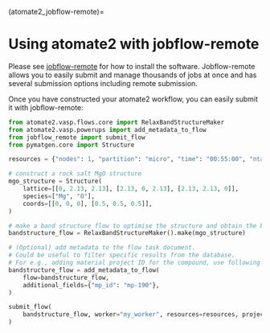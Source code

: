 (atomate2_jobflow-remote)=
# Using atomate2 with jobflow-remote

Please see [jobflow-remote][jobflow-remote] for how to install the software.
Jobflow-remote allows you to easily submit and manage thousands of jobs at once and has several submission
options including remote submission.

Once you have constructed your atomate2 workflow, you can easily submit it with jobflow-remote:

```py
from atomate2.vasp.flows.core import RelaxBandStructureMaker
from atomate2.vasp.powerups import add_metadata_to_flow
from jobflow_remote import submit_flow
from pymatgen.core import Structure

resources = {"nodes": 1, "partition": "micro", "time": "00:55:00", "ntasks": 48}

# construct a rock salt MgO structure
mgo_structure = Structure(
    lattice=[[0, 2.13, 2.13], [2.13, 0, 2.13], [2.13, 2.13, 0]],
    species=["Mg", "O"],
    coords=[[0, 0, 0], [0.5, 0.5, 0.5]],
)

# make a band structure flow to optimise the structure and obtain the band structure
bandstructure_flow = RelaxBandStructureMaker().make(mgo_structure)

# (Optional) add metadata to the flow task document.
# Could be useful to filter specific results from the database.
# For e.g., adding material project ID for the compound, use following lines
bandstructure_flow = add_metadata_to_flow(
    flow=bandstructure_flow,
    additional_fields={"mp_id": "mp-190"},
)

submit_flow(
    bandstructure_flow, worker="my_worker", resources=resources, project="my_project"
)
```





[jobflow-remote]: https://matgenix.github.io/jobflow-remote/
